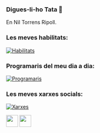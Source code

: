 ### Digues-li-ho Tata 💅
En Nil Torrens Ripoll.

### Les meves habilitats:
[![Habilitats](https://skillicons.dev/icons?i=js,html,css,ps,wordpress,bots)](https://skillicons.dev)


### Programaris del meu dia a dia:
[![Programaris](https://skillicons.dev/icons?i=linux,replit,mongodb,vscode)](https://skillicons.dev)


### Les meves xarxes socials:
[![Xarxes](https://skillicons.dev/icons?i=instagram,github,discord,linkedin,twitter)](https://skillicons.dev)

<p align="left"> <a href="https://www.github.com/niltorrensripoll" target="_blank" rel="noreferrer"><img src="https://raw.githubusercontent.com/danielcranney/readme-generator/main/public/icons/socials/github.svg" width="32" height="32" /></a> <a href="https://www.twitter.com/niltorrensr" target="_blank" rel="noreferrer"><img src="https://raw.githubusercontent.com/danielcranney/readme-generator/main/public/icons/socials/twitter.svg" width="32" height="32" /></a></p>
